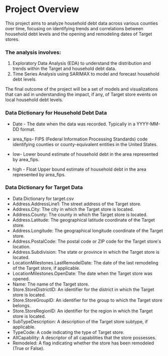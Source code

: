 # Project Overview
This project aims to analyze household debt data across various counties over time, focusing on identifying trends and correlations between household debt levels and the opening and remodeling dates of Target stores.

### The analysis involves:

1. Exploratory Data Analysis (EDA) to understand the distribution and trends within the Target and household debt data.
2. Time Series Analysis using SARIMAX to model and forecast household debt levels.

The final outcome of the project will be a set of models and visualizations that can aid in understanding the impact, if any, of Target store events on local household debt levels.


### Data Dictionary for Household Debt Data

* Date -	The date when the data was recorded. Typically in a YYYY-MM-DD format.

* area_fips-	FIPS (Federal Information Processing Standards) code identifying counties or county-equivalent entities in the United States.
* low- Lower bound estimate of household debt in the area represented by area_fips.
* high - 	Float	Upper bound estimate of household debt in the area represented by area_fips.

### Data Dictionary for Target Data 

* Data Dictionary for target.csv
* Address.AddressLine1: The street address of the Target store.
* Address.City: The city in which the Target store is located.
* Address.County: The county in which the Target store is located.
* Address.Latitude: The geographical latitude coordinate of the Target store.
* Address.Longitude: The geographical longitude coordinate of the Target store.
* Address.PostalCode: The postal code or ZIP code for the Target store's location.
* Address.Subdivision: The state or province in which the Target store is located.
* LocationMilestones.LastRemodelDate: The date of the last remodeling of the Target store, if applicable.
* LocationMilestones.OpenDate: The date when the Target store was opened.
* Name: The name of the Target store.
* Store.StoreDistrictID: An identifier for the district in which the Target store is located.
* Store.StoreGroupID: An identifier for the group to which the Target store belongs.
* Store.StoreRegionID: An identifier for the region in which the Target store is located.
* SubTypeDescription: A description of the Target store subtype, if applicable.
* TypeCode: A code indicating the type of Target store.
* AllCapability: A descriptor of all capabilities that the store possesses.
* Remodeled: A flag indicating whether the store has been remodeled (True or False).

